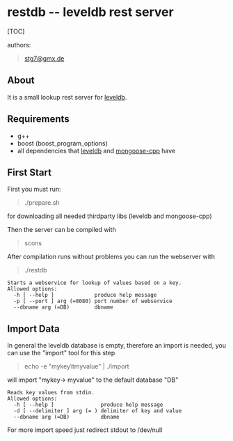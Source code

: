 restdb -- leveldb rest server
==============
[TOC]

authors:
> stg7@gmx.de

About
-----
It is a small lookup rest server for [leveldb](https://github.com/google/leveldb).

Requirements
------------
* g++
* boost (boost_program_options)
* all dependencies that [leveldb](https://github.com/google/leveldb) and [mongoose-cpp](https://github.com/Gregwar/mongoose-cpp) have

First Start
-----------
First you must run:
> ./prepare.sh

for downloading all needed thirdparty libs (leveldb and mongoose-cpp)

Then the server can be compiled with
> scons

After compilation runs without problems you can run the webserver with
> ./restdb

```
Starts a webservice for lookup of values based on a key.
Allowed options:
  -h [ --help ]             produce help message
  -p [ --port ] arg (=8080) port number of webservice
  --dbname arg (=DB)        dbname
```

Import Data
-----------
In general the leveldb database is empty, therefore an import is needed, you can use the "import" tool for this step
> echo -e "mykey\tmyvalue" | ./import

will import "mykey-> myvalue" to the default database "DB"

```
Reads key values from stdin.
Allowed options:
  -h [ --help ]               produce help message
  -d [ --delimiter ] arg (= ) delimiter of key and value
  --dbname arg (=DB)          dbname
```

For more import speed just redirect stdout to /dev/null
